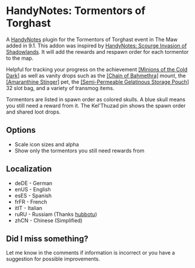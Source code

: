 # HandyNotes: Tormentors of Torghast
A [HandyNotes](https://www.curseforge.com/wow/addons/handynotes) plugin for the Tormentors of Torghast event in The Maw added in 9.1. This addon was inspired by [HandyNotes: Scourge Invasion of Shadowlands](https://www.curseforge.com/wow/addons/handynotes-scourge-invasion-of-shadowlands). It will add the rewards and respawn order for each tormentor to the map.

Helpful for tracking your progress on the achievement [[Minions of the Cold Dark]](https://www.wowhead.com/achievement=15054/minions-of-the-cold-dark) as well as vanity drops such as the [[Chain of Bahmethra]](https://www.wowhead.com/item=185973/chain-of-bahmethra) mount, the [[Amaranthine Stinger]](https://www.wowhead.com/item=186449/amaranthine-stinger) pet, the [[Semi-Permeable Gelatinous Storage Pouch]](https://www.wowhead.com/item=186560/semi-permeable-gelatinous-storage-pouch) 32 slot bag, and a variety of transmog items.

Tormentors are listed in spawn order as colored skulls. A blue skull means you still need a reward from it. The Kel'Thuzad pin shows the spawn order and shared loot drops.

## Options
* Scale icon sizes and alpha
* Show only the tormentors you still need rewards from

## Localization
* deDE - German
* enUS - English
* esES - Spanish
* frFR - French
* itIT - Italian
* ruRU - Russiam (Thanks [hubbotu](https://github.com/Hubbotu))
* zhCN - Chinese (Simplified)

## Did I miss something?
Let me know in the comments if information is incorrect or you have a suggestion for possible improvements.
